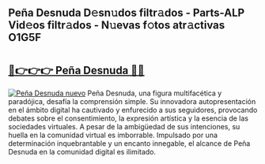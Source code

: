 ## Peña Desnuda D𝚎sn𝚞dos filtr𝚊dos - Parts-ALP Vid𝚎os filtr𝚊dos - N𝚞evas f𝚘tos atr𝚊ctivas O1G5F

# <h2><a href="http://mbcklu8.tromn.icu/?c=Pe%c3%b1a+Desnuda">🔗👉👉👉 Peña Desnuda 🔗🔗</a></h2>

[![Peña Desnuda nuevo](https://i.imgur.com/pEAQMta.gif)](http://mbcklu8.tromn.icu/?c=Pe%c3%b1a+Desnuda)
Peña Desnuda, una figura multifacética y paradójica, desafía la comprensión simple. Su innovadora autopresentación en el ámbito digital ha cautivado y enfurecido a sus seguidores, provocando debates sobre el consentimiento, la expresión artística y la esencia de las sociedades virtuales. A pesar de la ambigüedad de sus intenciones, su huella en la comunidad virtual es imborrable. Impulsado por una determinación inquebrantable y un encanto innegable, el alcance de Peña Desnuda en la comunidad digital es ilimitado.

